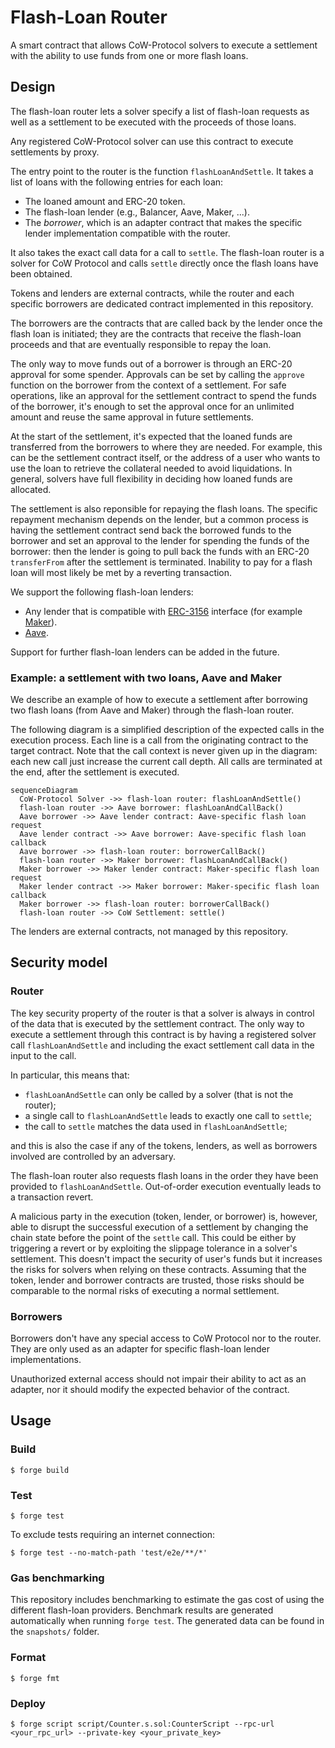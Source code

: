 # Flash-Loan Router

A smart contract that allows CoW-Protocol solvers to execute a settlement with the ability to use funds from one or more flash loans.

## Design

The flash-loan router lets a solver specify a list of flash-loan requests as well as a settlement to be executed with the proceeds of those loans.

Any registered CoW-Protocol solver can use this contract to execute settlements by proxy.

The entry point to the router is the function `flashLoanAndSettle`.
It takes a list of loans with the following entries for each loan:

- The loaned amount and ERC-20 token.
- The flash-loan lender (e.g., Balancer, Aave, Maker, ...).
- The _borrower_, which is an adapter contract that makes the specific lender implementation compatible with the router.

It also takes the exact call data for a call to `settle`.
The flash-loan router is a solver for CoW Protocol and calls `settle` directly once the flash loans have been obtained.  

Tokens and lenders are external contracts, while the router and each specific borrowers are dedicated contract implemented in this repository.

The borrowers are the contracts that are called back by the lender once the flash loan is initiated; they are the contracts that receive the flash-loan proceeds and that are eventually responsible to repay the loan.

The only way to move funds out of a borrower is through an ERC-20 approval for some spender.
Approvals can be set by calling the `approve` function on the borrower from the context of a settlement.
For safe operations, like an approval for the settlement contract to spend the funds of the borrower, it's enough to set the approval once for an unlimited amount and reuse the same approval in future settlements.

At the start of the settlement, it's expected that the loaned funds are transferred from the borrowers to where they are needed. For example, this can be the settlement contract itself, or the address of a user who wants to use the loan to retrieve the collateral needed to avoid liquidations.
In general, solvers have full flexibility in deciding how loaned funds are allocated.

The settlement is also reponsible for repaying the flash loans.
The specific repayment mechanism depends on the lender, but a common process is having the settlement contract send back the borrowed funds to the borrower and set an approval to the lender for spending the funds of the borrower: then the lender is going to pull back the funds with an ERC-20 `transferFrom` after the settlement is terminated.
Inability to pay for a flash loan will most likely be met by a reverting transaction.

We support the following flash-loan lenders:

- Any lender that is compatible with [ERC-3156](https://eips.ethereum.org/EIPS/eip-3156) interface (for example [Maker](https://docs.makerdao.com/smart-contract-modules/flash-mint-module)).
- [Aave](https://aave.com/docs/developers/flash-loans#overview).

Support for further flash-loan lenders can be added in the future.

### Example: a settlement with two loans, Aave and Maker

We describe an example of how to execute a settlement after borrowing two flash loans (from Aave and Maker) through the flash-loan router.

The following diagram is a simplified description of the expected calls in the execution process.
Each line is a call from the originating contract to the target contract.
Note that the call context is never given up in the diagram: each new call just increase the current call depth.
All calls are terminated at the end, after the settlement is executed.

```mermaid
sequenceDiagram
  CoW-Protocol Solver ->> flash-loan router: flashLoanAndSettle()
  flash-loan router ->> Aave borrower: flashLoanAndCallBack()
  Aave borrower ->> Aave lender contract: Aave-specific flash loan request
  Aave lender contract ->> Aave borrower: Aave-specific flash loan callback
  Aave borrower ->> flash-loan router: borrowerCallBack()
  flash-loan router ->> Maker borrower: flashLoanAndCallBack()
  Maker borrower ->> Maker lender contract: Maker-specific flash loan request
  Maker lender contract ->> Maker borrower: Maker-specific flash loan callback
  Maker borrower ->> flash-loan router: borrowerCallBack()
  flash-loan router ->> CoW Settlement: settle()
```

The lenders are external contracts, not managed by this repository.

## Security model

### Router

The key security property of the router is that a solver is always in control of the data that is executed by the settlement contract.
The only way to execute a settlement through this contract is by having a registered solver call `flashLoanAndSettle` and including the exact settlement call data in the input to the call.

In particular, this means that:

- `flashLoanAndSettle` can only be called by a solver (that is not the router);
- a single call to `flashLoanAndSettle` leads to exactly one call to `settle`;
- the call to `settle` matches the data used in `flashLoanAndSettle`;

and this is also the case if any of the tokens, lenders, as well as borrowers involved are controlled by an adversary.

The flash-loan router also requests flash loans in the order they have been provided to `flashLoanAndSettle`.
Out-of-order execution eventually leads to a transaction revert.

A malicious party in the execution (token, lender, or borrower) is, however, able to disrupt the successful execution of a settlement by changing the chain state before the point of the `settle` call.
This could be either by triggering a revert or by exploiting the slippage tolerance in a solver's settlement.
This doesn't impact the security of user's funds but it increases the risks for solvers when relying on these contracts.
Assuming that the token, lender and borrower contracts are trusted, those risks should be comparable to the normal risks of executing a normal settlement.

### Borrowers

Borrowers don't have any special access to CoW Protocol nor to the router.
They are only used as an adapter for specific flash-loan lender implementations.

Unauthorized external access should not impair their ability to act as an adapter, nor it should modify the expected behavior of the contract.


## Usage

### Build

```shell
$ forge build
```

### Test

```shell
$ forge test
```

To exclude tests requiring an internet connection:

```shell
$ forge test --no-match-path 'test/e2e/**/*'
```

### Gas benchmarking

This repository includes benchmarking to estimate the gas cost of using the different flash-loan providers.
Benchmark results are generated automatically when running `forge test`.
The generated data can be found in the `snapshots/` folder.

### Format

```shell
$ forge fmt
```

### Deploy

```shell
$ forge script script/Counter.s.sol:CounterScript --rpc-url <your_rpc_url> --private-key <your_private_key>
```
